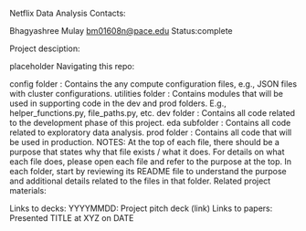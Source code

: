 Netflix Data Analysis
Contacts:

Bhagyashree Mulay 
bm01608n@pace.edu
Status:complete

Project desciption:

placeholder
Navigating this repo:

config folder : Contains the any compute configuration files, e.g., JSON files with cluster configurations.
utilities folder : Contains modules that will be used in supporting code in the dev and prod folders. E.g., helper_functions.py, file_paths.py, etc.
dev folder : Contains all code related to the development phase of this project.
eda subfolder : Contains all code related to exploratory data analysis.
prod folder : Contains all code that will be used in production.
NOTES:
At the top of each file, there should be a purpose that states why that file exists / what it does. For details on what each file does, please open each file and refer to the purpose at the top.
In each folder, start by reviewing its README file to understand the purpose and additional details related to the files in that folder.
Related project materials:

Links to decks:
YYYYMMDD: Project pitch deck (link)
Links to papers:
Presented TITLE at XYZ on DATE
